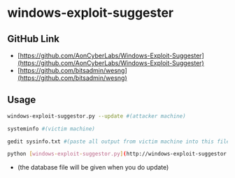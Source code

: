# windows-exploit-suggester

## GitHub Link

* [https://github.com/AonCyberLabs/Windows-Exploit-Suggester](https://github.com/AonCyberLabs/Windows-Exploit-Suggester)
* [https://github.com/bitsadmin/wesng](https://github.com/bitsadmin/wesng)

## Usage

```bash
windows-exploit-suggestor.py --update #(attacker machine)
```

```bash
systeminfo #(victim machine)
```

```bash
gedit sysinfo.txt #(paste all output from victim machine into this file)
```

```bash
python [windows-exploit-suggestor.py](http://windows-exploit-suggestor.py/) --database 2019-09-07-mssb.xls --systeminfo sysinfo.txt
```

* (the database file will be given when you do update)
